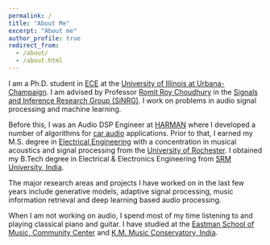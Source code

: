 ```yaml
---
permalink: /
title: "About Me"
excerpt: "About me"
author_profile: true
redirect_from: 
  - /about/
  - /about.html
---
```


I am a Ph.D. student in [ECE](https://ece.illinois.edu) at the [University of Illinois at Urbana-Champaign](https://illinois.edu). I am advised by Professor [Romit Roy Choudhury](http://croy.web.engr.illinois.edu) in the [Signals and Inference Research Group (SiNRG)](https://sinrg.csl.illinois.edu). I work on problems in audio signal processing and machine learning. 

Before this, I was an Audio DSP Engineer at [HARMAN](https://www.harman.com) where I developed a number of algorithms for [car audio](https://car.harman.com/solutions/car-audio) applications. Prior to that, I earned my M.S. degree in [Electrical Engineering](http://www.hajim.rochester.edu/ece/) with a concentration in musical acoustics and signal processing from the [University of Rochester](https://www.rochester.edu). I obtained my B.Tech degree in Electrical & Electronics Engineering from [SRM University, India](https://www.srmist.edu.in). 

The major research areas and projects I have worked on in the last few years include generative models, adaptive signal processing, music information retrieval and deep learning based audio processing.

When I am not working on audio, I spend most of my time listening to and playing classical piano and guitar. I have studied at the [Eastman School of Music, Community Center](https://www.esm.rochester.edu/community/) and [K.M. Music Conservatory, India](https://www.kmmc.in).

